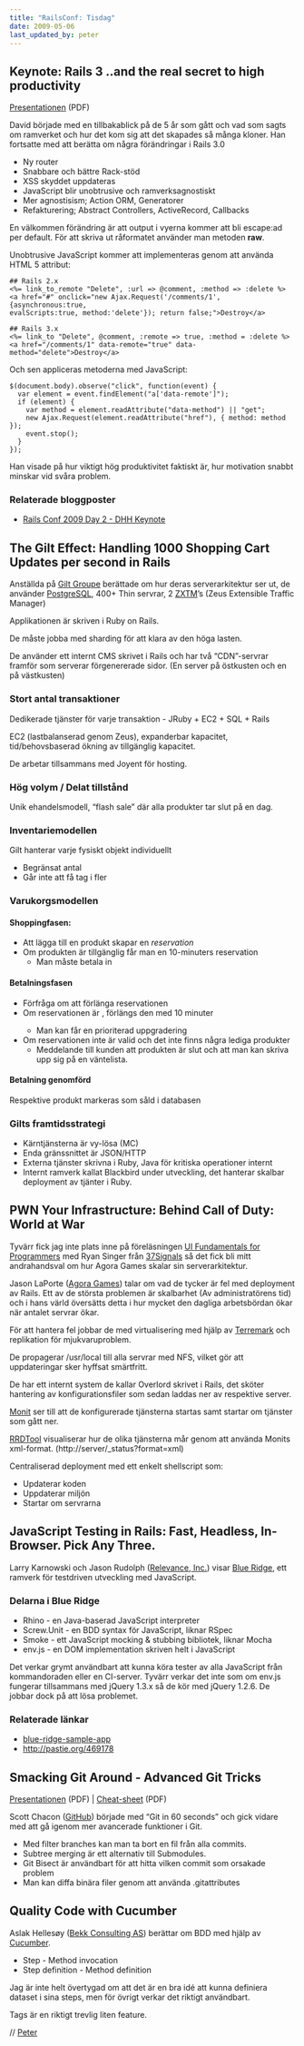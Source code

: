 ```yaml
---
title: "RailsConf: Tisdag"
date: 2009-05-06
last_updated_by: peter
---
```

<h2 id="keynote_rails_3_and_the_real_secret_to_high_productivity">Keynote: Rails 3 ..and the real secret to high productivity</h2>

<p><a href="http://assets.en.oreilly.com/1/event/24/Rails%203%20and%20the%20Real%20Secret%20to%20High%20Productivity%20Presentation.pdf">Presentationen</a> (PDF)</p>

<p>David började med en tillbakablick på de 5 år som gått och vad som sagts om ramverket och hur det kom sig att det skapades så många kloner. Han fortsatte med att berätta om några förändringar i Rails 3.0</p>

<ul>
<li>Ny router</li>
<li>Snabbare och bättre Rack-stöd</li>
<li>XSS skyddet uppdateras</li>
<li>JavaScript blir unobtrusive och ramverksagnostiskt</li>
<li>Mer agnostisism; Action ORM, Generatorer</li>
<li>Refakturering; Abstract Controllers, ActiveRecord, Callbacks</li>
</ul>

<p>En välkommen förändring är att output i vyerna kommer att bli escape:ad per default. För att skriva ut råformatet använder man metoden <strong>raw</strong>.</p>

<p>Unobtrusive JavaScript kommer att implementeras genom att använda HTML 5 attribut:</p>

    ## Rails 2.x
    <%= link_to_remote "Delete", :url => @comment, :method => :delete %> 
    <a href="#" onclick="new Ajax.Request('/comments/1', {asynchronous:true, 
    evalScripts:true, method:'delete'}); return false;">Destroy</a>
    
    ## Rails 3.x
    <%= link_to "Delete", @comment, :remote => true, :method = :delete %> 
    <a href="/comments/1" data-remote="true" data-method="delete">Destroy</a>

<p>Och sen appliceras metoderna med JavaScript:</p>

    $(document.body).observe("click", function(event) { 
      var element = event.findElement("a['data-remote']"); 
      if (element) { 
        var method = element.readAttribute("data-method") || "get"; 
        new Ajax.Request(element.readAttribute("href"), { method: method }); 
        event.stop(); 
      } 
    });

<p>Han visade på hur viktigt hög produktivitet faktiskt är, hur motivation snabbt minskar vid svåra problem.</p>

<h3 id="relaterade_bloggposter">Relaterade bloggposter</h3>

<ul>
<li><a href="http://blogs.sun.com/arungupta/entry/rails_conf_2009_day_2">Rails Conf 2009 Day 2 - DHH Keynote</a></li>
</ul>

<h2 id="the_gilt_effect_handling_1000_shopping_cart_updates_per_second_in_rails">The Gilt Effect: Handling 1000 Shopping Cart Updates per second in Rails</h2>

<p>Anställda på <a href="http://www.gilt.com/">Gilt Groupe</a> berättade om hur deras serverarkitektur ser ut, de använder <a href="http://www.postgresql.org/">PostgreSQL</a>, 400+ Thin servrar, 2 <a href="http://www.zeus.com/products/zxtm/">ZXTM</a>&#8217;s  (Zeus Extensible Traffic Manager)</p>

<p>Applikationen är skriven i Ruby on Rails.</p>

<p>De måste jobba med sharding för att klara av den höga lasten.</p>

<p>De använder ett internt CMS skrivet i Rails och har två &#8220;CDN&#8221;-servrar framför som serverar förgenererade sidor. (En server på östkusten och en på västkusten)</p>

<h3 id="stort_antal_transaktioner">Stort antal transaktioner</h3>

<p>Dedikerade tjänster för varje transaktion - JRuby + EC2 + SQL + Rails</p>

<p>EC2 (lastbalanserad genom Zeus), expanderbar kapacitet, tid/behovsbaserad ökning av tillgänglig kapacitet.</p>

<p>De arbetar tillsammans med Joyent för hosting.</p>

<h3 id="hg_volym_delat_tillstnd">Hög volym / Delat tillstånd</h3>

<p>Unik ehandelsmodell, &#8220;flash sale&#8221; där alla produkter tar slut på en dag.</p>

<h3 id="inventariemodellen">Inventariemodellen</h3>

<p>Gilt hanterar varje fysiskt objekt individuellt</p>

<ul>
<li>Begränsat antal</li>
<li>Går inte att få tag i fler</li>
</ul>

<h3 id="varukorgsmodellen">Varukorgsmodellen</h3>

<h4 id="shoppingfasen">Shoppingfasen:</h4>

<ul>
<li>Att lägga till en produkt skapar en <em>reservation</em></li>
<li>Om produkten är tillgänglig får man en 10-minuters reservation
<ul>
<li>Man måste betala in</li>
</ul></li>
</ul>

<h4 id="betalningsfasen">Betalningsfasen</h4>

<ul>
<li>Förfråga om att förlänga reservationen</li>
<li>Om reservationen är <valid>, förlängs den med 10 minuter
<ul>
<li>Man kan får en prioriterad uppgradering</li>
</ul></li>
<li>Om reservationen inte är valid och det inte finns några lediga produkter
<ul>
<li>Meddelande till kunden att produkten är slut och att man kan skriva upp sig på en väntelista.</li>
</ul></li>
</ul>

<h4 id="betalning_genomfrd">Betalning genomförd</h4>

<p>Respektive produkt markeras som såld i databasen</p>

<h3 id="gilts_framtidsstrategi">Gilts framtidsstrategi</h3>

<ul>
<li>Kärntjänsterna är vy-lösa (MC)</li>
<li>Enda gränssnittet är JSON/HTTP</li>
<li>Externa tjänster skrivna i Ruby, Java för kritiska operationer internt</li>
<li>Internt ramverk kallat Blackbird under utveckling, det hanterar skalbar deployment av tjänter i Ruby.</li>
</ul>

<h2 id="pwn_your_infrastructure_behind_call_of_duty_world_at_war">PWN Your Infrastructure: Behind Call of Duty: World at War</h2>

<p>Tyvärr fick jag inte plats inne på föreläsningen <a href="http://en.oreilly.com/rails2009/public/schedule/detail/7073">UI Fundamentals for Programmers</a> med Ryan Singer från <a href="http://37signals.com/">37Signals</a> så det fick bli mitt andrahandsval om hur Agora Games skalar sin serverarkitektur.</p>

<p>Jason LaPorte (<a href="http://www.agoragames.com/">Agora Games</a>) talar om vad de tycker är fel med deployment av Rails. Ett av de största problemen är skalbarhet (Av administratörens tid) och i hans värld översätts detta i hur mycket den dagliga arbetsbördan ökar när antalet servrar ökar.</p>

<p>För att hantera fel jobbar de med virtualisering med hjälp av <a href="http://terremark.com">Terremark</a> och replikation för mjukvaruproblem.</p>

<p>De propagerar /usr/local till alla servrar med NFS, vilket gör att uppdateringar sker hyffsat smärtfritt.</p>

<p>De har ett internt system de kallar Overlord skrivet i Rails, det sköter hantering av konfigurationsfiler som sedan laddas ner av respektive server.</p>

<p><a href="http://mmonit.com/monit/">Monit</a> ser till att de konfigurerade tjänsterna startas samt startar om tjänster som gått ner.</p>

<p><a href="http://oss.oetiker.ch/rrdtool/">RRDTool</a> visualiserar hur de olika tjänsterna mår genom att använda Monits xml-format. (http://server/_status?format=xml)</p>

<p>Centraliserad deployment med ett enkelt shellscript som:</p>

<ul>
<li>Updaterar koden</li>
<li>Uppdaterar miljön</li>
<li>Startar om servrarna</li>
</ul>

<h2 id="javascript_testing_in_rails_fast_headless_in_browser_pick_any_three">JavaScript Testing in Rails: Fast, Headless, In-Browser. Pick Any Three.</h2>

<p>Larry Karnowski och Jason Rudolph (<a href="http://thinkrelevance.com/">Relevance, Inc.</a>) visar <a href="http://github.com/relevance/blue-ridge/tree/master">Blue Ridge</a>, ett ramverk för testdriven utveckling med JavaScript. </p>

<h3 id="delarna_i_blue_ridge">Delarna i Blue Ridge</h3>

<ul>
<li>Rhino - en Java-baserad JavaScript interpreter</li>
<li>Screw.Unit - en BDD syntax för JavaScript, liknar RSpec</li>
<li>Smoke - ett JavaScript mocking &amp; stubbing bibliotek, liknar Mocha</li>
<li>env.js - en DOM implementation skriven helt i JavaScript</li>
</ul>

<p>Det verkar grymt användbart att kunna köra tester av alla JavaScript från kommandoraden eller en CI-server. Tyvärr verkar det inte som om env.js fungerar tillsammans med jQuery 1.3.x så de kör med jQuery 1.2.6. De jobbar dock på att lösa problemet.</p>

<h3 id="relaterade_lnkar">Relaterade länkar</h3>

<ul>
<li><a href="http://github.com/relevance/blue-ridge-sample-app/tree/master">blue-ridge-sample-app</a></li>
<li><a href="http://pastie.org/469178">http://pastie.org/469178</a></li>
</ul>

<h2 id="smacking_git_around_advanced_git_tricks">Smacking Git Around - Advanced Git Tricks</h2>

<p><a href="http://tinyurl.com/gitrailsconf09">Presentationen</a> (PDF) |
<a href="http://tinyurl.com/gitrailsconf09-cheat">Cheat-sheet</a> (PDF)</p>

<p>Scott Chacon (<a href="http://github.com">GitHub</a>) började med &#8220;Git in 60 seconds&#8221; och gick vidare med att gå igenom mer avancerade funktioner i Git.</p>

<ul>
<li>Med filter branches kan man ta bort en fil från alla commits.</li>
<li>Subtree merging är ett alternativ till Submodules.</li>
<li>Git Bisect är användbart för att hitta vilken commit som orsakade problem</li>
<li>Man kan diffa binära filer genom att använda .gitattributes</li>
</ul>

<h2 id="quality_code_with_cucumber">Quality Code with Cucumber</h2>

<p>Aslak Hellesøy (<a href="http://www.bekk.no/">Bekk Consulting AS</a>) berättar om BDD med hjälp av <a href="http://cukes.info/">Cucumber</a>.</p>

<ul>
<li>Step - Method invocation</li>
<li>Step definition - Method definition</li>
</ul>

<p>Jag är inte helt övertygad om att det är en bra idé att kunna definiera dataset i sina steps, men för övrigt verkar det riktigt användbart.</p>

<p>Tags är en riktigt trevlig liten feature.</p>

// [Peter](/peter)
